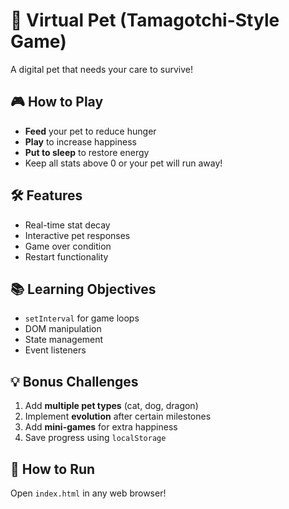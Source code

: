 # 🐾 Virtual Pet (Tamagotchi-Style Game)

A digital pet that needs your care to survive!

## 🎮 How to Play
- **Feed** your pet to reduce hunger
- **Play** to increase happiness
- **Put to sleep** to restore energy
- Keep all stats above 0 or your pet will run away!

## 🛠 Features
- Real-time stat decay
- Interactive pet responses
- Game over condition
- Restart functionality

## 📚 Learning Objectives
- `setInterval` for game loops
- DOM manipulation
- State management
- Event listeners

## 💡 Bonus Challenges
1. Add **multiple pet types** (cat, dog, dragon)
2. Implement **evolution** after certain milestones
3. Add **mini-games** for extra happiness
4. Save progress using `localStorage`

## 🚀 How to Run
Open `index.html` in any web browser!